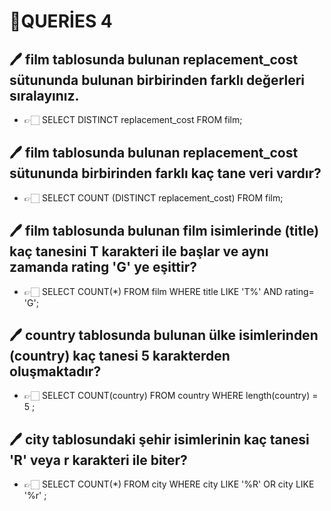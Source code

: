 # 📒QUERİES 4
## 🖊️ film tablosunda bulunan replacement_cost sütununda bulunan birbirinden farklı değerleri sıralayınız.
- 👉🏻 SELECT DISTINCT replacement_cost FROM film;
## 🖊️ film tablosunda bulunan replacement_cost sütununda birbirinden farklı kaç tane veri vardır?
- 👉🏻 SELECT COUNT  (DISTINCT replacement_cost) FROM film;
## 🖊️ film tablosunda bulunan film isimlerinde (title) kaç tanesini T karakteri ile başlar ve aynı zamanda rating 'G' ye eşittir?
- 👉🏻 SELECT COUNT(*) FROM film WHERE title LIKE 'T%' AND rating= 'G';
## 🖊️ country tablosunda bulunan ülke isimlerinden (country) kaç tanesi 5 karakterden oluşmaktadır?
- 👉🏻  SELECT COUNT(country) FROM country WHERE length(country) = 5 ;
## 🖊️ city tablosundaki şehir isimlerinin kaç tanesi 'R' veya r karakteri ile biter?
- 👉🏻 SELECT COUNT(*) FROM city WHERE city LIKE '%R' OR city LIKE '%r' ;




